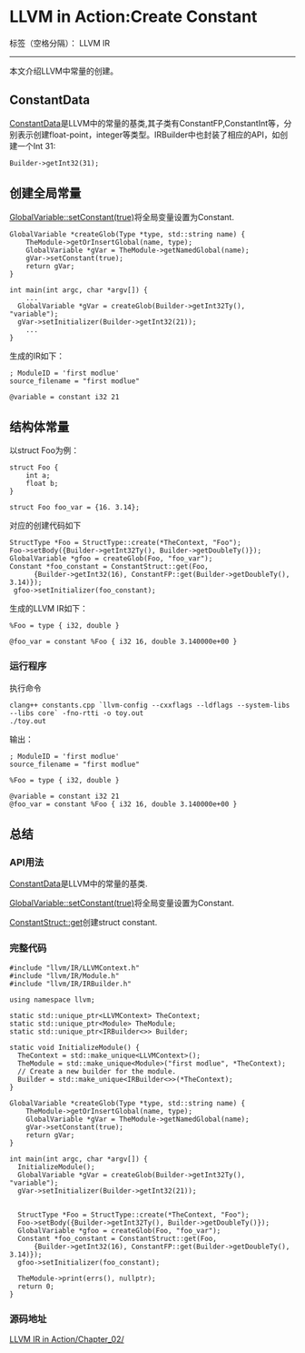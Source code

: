 ﻿# LLVM in Action:Create Constant

标签（空格分隔）： LLVM IR

---

本文介绍LLVM中常量的创建。
## ConstantData
[ConstantData](https://llvm.org/doxygen/classllvm_1_1ConstantData.html)是LLVM中的常量的基类,其子类有ConstantFP,ConstantInt等，分别表示创建float-point，integer等类型。IRBuilder中也封装了相应的API，如创建一个Int 31:
```
Builder->getInt32(31);
```

## 创建全局常量
[GlobalVariable::setConstant(true)](https://llvm.org/doxygen/classllvm_1_1GlobalVariable.html#a40ae67d31da67ca17ed016839faf3390)将全局变量设置为Constant.
```
GlobalVariable *createGlob(Type *type, std::string name) {
    TheModule->getOrInsertGlobal(name, type);
    GlobalVariable *gVar = TheModule->getNamedGlobal(name);
    gVar->setConstant(true);
    return gVar;
}

int main(int argc, char *argv[]) {
    ...
  GlobalVariable *gVar = createGlob(Builder->getInt32Ty(), "variable");
  gVar->setInitializer(Builder->getInt32(21));
    ...
}

```
生成的IR如下：
```
; ModuleID = 'first modlue'
source_filename = "first modlue"

@variable = constant i32 21
```
## 结构体常量
以struct Foo为例：
```
struct Foo {
    int a;
    float b;
}

struct Foo foo_var = {16. 3.14};
```
对应的创建代码如下
```
StructType *Foo = StructType::create(*TheContext, "Foo");
Foo->setBody({Builder->getInt32Ty(), Builder->getDoubleTy()});
GlobalVariable *gfoo = createGlob(Foo, "foo_var");
Constant *foo_constant = ConstantStruct::get(Foo, 
      {Builder->getInt32(16), ConstantFP::get(Builder->getDoubleTy(), 3.14)}); 
 gfoo->setInitializer(foo_constant);
```
生成的LLVM IR如下：
```
%Foo = type { i32, double }

@foo_var = constant %Foo { i32 16, double 3.140000e+00 }
```

### 运行程序
执行命令
```
clang++ constants.cpp `llvm-config --cxxflags --ldflags --system-libs --libs core` -fno-rtti -o toy.out
./toy.out
```
输出：
```
; ModuleID = 'first modlue'
source_filename = "first modlue"

%Foo = type { i32, double }

@variable = constant i32 21
@foo_var = constant %Foo { i32 16, double 3.140000e+00 }
```


## 总结
### API用法
[ConstantData](https://llvm.org/doxygen/classllvm_1_1ConstantData.html)是LLVM中的常量的基类.

[GlobalVariable::setConstant(true)](https://llvm.org/doxygen/classllvm_1_1GlobalVariable.html#a40ae67d31da67ca17ed016839faf3390)将全局变量设置为Constant.

[ConstantStruct::get](https://llvm.org/doxygen/classllvm_1_1ConstantStruct.html#a0864b95d3bc8c73f28141ac093e7eccb)创建struct constant.
### 完整代码
```
#include "llvm/IR/LLVMContext.h"
#include "llvm/IR/Module.h"
#include "llvm/IR/IRBuilder.h"

using namespace llvm;

static std::unique_ptr<LLVMContext> TheContext;
static std::unique_ptr<Module> TheModule;
static std::unique_ptr<IRBuilder<>> Builder;

static void InitializeModule() {
  TheContext = std::make_unique<LLVMContext>();
  TheModule = std::make_unique<Module>("first modlue", *TheContext);
  // Create a new builder for the module.
  Builder = std::make_unique<IRBuilder<>>(*TheContext);
}

GlobalVariable *createGlob(Type *type, std::string name) {
    TheModule->getOrInsertGlobal(name, type);
    GlobalVariable *gVar = TheModule->getNamedGlobal(name);
    gVar->setConstant(true);
    return gVar;
}

int main(int argc, char *argv[]) {
  InitializeModule();
  GlobalVariable *gVar = createGlob(Builder->getInt32Ty(), "variable");
  gVar->setInitializer(Builder->getInt32(21));


  StructType *Foo = StructType::create(*TheContext, "Foo");
  Foo->setBody({Builder->getInt32Ty(), Builder->getDoubleTy()});
  GlobalVariable *gfoo = createGlob(Foo, "foo_var");
  Constant *foo_constant = ConstantStruct::get(Foo, 
      {Builder->getInt32(16), ConstantFP::get(Builder->getDoubleTy(), 3.14)}); 
  gfoo->setInitializer(foo_constant);

  TheModule->print(errs(), nullptr);
  return 0;
}
```

### 源码地址

[LLVM IR in Action/Chapter_02/](https://github.com/bigconvience/llvm-ir-in-action/blob/main/Chapter_02/constants.cpp)





